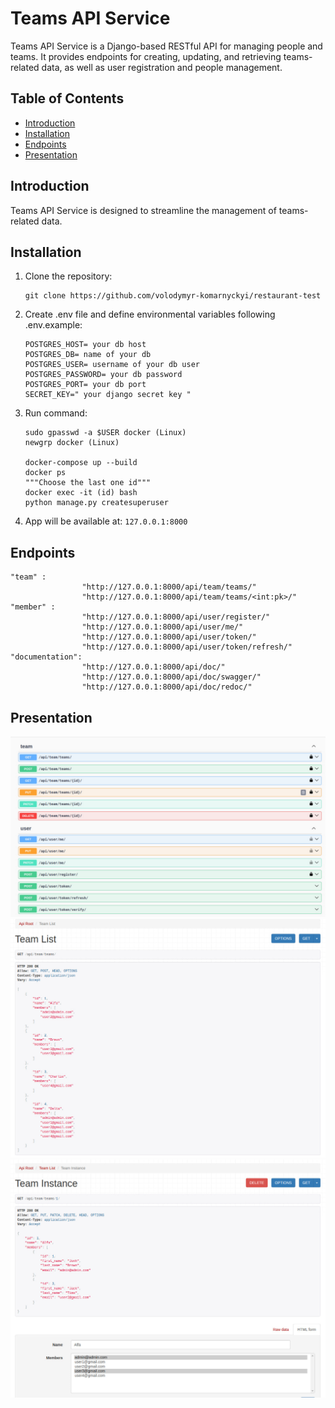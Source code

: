 # Teams API Service

Teams API Service is a Django-based RESTful API for managing people and teams. It provides endpoints for creating, updating, and retrieving teams-related data, as well as user registration and people management.

## Table of Contents
- [Introduction](#introduction)
- [Installation](#installation)
- [Endpoints](#endpoints)
- [Presentation](#presentation)

## Introduction

Teams API Service is designed to streamline the management of teams-related data.


## Installation

1. Clone the repository:

   ```
   git clone https://github.com/volodymyr-komarnyckyi/restaurant-test
   ```
2. Create .env file and define environmental variables following .env.example:
   ```
   POSTGRES_HOST= your db host
   POSTGRES_DB= name of your db
   POSTGRES_USER= username of your db user
   POSTGRES_PASSWORD= your db password
   POSTGRES_PORT= your db port
   SECRET_KEY=" your django secret key "
   ```
3. Run command:
   ```
   sudo gpasswd -a $USER docker (Linux)
   newgrp docker (Linux)
   
   docker-compose up --build
   docker ps
   """Choose the last one id"""
   docker exec -it (id) bash
   python manage.py createsuperuser
   ```
4. App will be available at: ```127.0.0.1:8000```

## Endpoints
   ```
   "team" : 
                   "http://127.0.0.1:8000/api/team/teams/"
                   "http://127.0.0.1:8000/api/team/teams/<int:pk>/"
   "member" : 
                   "http://127.0.0.1:8000/api/user/register/"
                   "http://127.0.0.1:8000/api/user/me/"
                   "http://127.0.0.1:8000/api/user/token/"
                   "http://127.0.0.1:8000/api/user/token/refresh/"
   "documentation": 
                   "http://127.0.0.1:8000/api/doc/"
                   "http://127.0.0.1:8000/api/doc/swagger/"
                   "http://127.0.0.1:8000/api/doc/redoc/"
   ```

## Presentation
![swagger.png](swagger.png)
![team-list.png](team-list.png)
![team-detail.png](team-detail.png)
